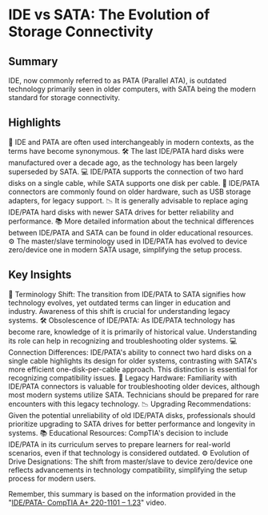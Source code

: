 # IDE vs SATA: The Evolution of Storage Connectivity

## Summary
IDE, now commonly referred to as PATA (Parallel ATA), is outdated technology primarily seen in older computers, with SATA being the modern standard for storage connectivity.

## Highlights
🔄 IDE and PATA are often used interchangeably in modern contexts, as the terms have become synonymous.
🛠️ The last IDE/PATA hard disks were manufactured over a decade ago, as the technology has been largely superseded by SATA.
💻 IDE/PATA supports the connection of two hard disks on a single cable, while SATA supports one disk per cable.
🔌 IDE/PATA connectors are commonly found on older hardware, such as USB storage adapters, for legacy support.
📉 It is generally advisable to replace aging IDE/PATA hard disks with newer SATA drives for better reliability and performance.
📚 More detailed information about the technical differences between IDE/PATA and SATA can be found in older educational resources.
⚙️ The master/slave terminology used in IDE/PATA has evolved to device zero/device one in modern SATA usage, simplifying the setup process.

## Key Insights
🔄 Terminology Shift: The transition from IDE/PATA to SATA signifies how technology evolves, yet outdated terms can linger in education and industry. Awareness of this shift is crucial for understanding legacy systems.
🛠️ Obsolescence of IDE/PATA: As IDE/PATA technology has become rare, knowledge of it is primarily of historical value. Understanding its role can help in recognizing and troubleshooting older systems.
💻 Connection Differences: IDE/PATA's ability to connect two hard disks on a single cable highlights its design for older systems, contrasting with SATA's more efficient one-disk-per-cable approach. This distinction is essential for recognizing compatibility issues.
🔌 Legacy Hardware: Familiarity with IDE/PATA connectors is valuable for troubleshooting older devices, although most modern systems utilize SATA. Technicians should be prepared for rare encounters with this legacy technology.
📉 Upgrading Recommendations: Given the potential unreliability of old IDE/PATA disks, professionals should prioritize upgrading to SATA drives for better performance and longevity in systems.
📚 Educational Resources: CompTIA's decision to include IDE/PATA in its curriculum serves to prepare learners for real-world scenarios, even if that technology is considered outdated.
⚙️ Evolution of Drive Designations: The shift from master/slave to device zero/device one reflects advancements in technology compatibility, simplifying the setup process for modern users.

Remember, this summary is based on the information provided in the "[IDE/PATA- CompTIA A+ 220-1101 – 1.23](https://www.youtube.com/watch?v=q7Hd7Fkh16M)" video.